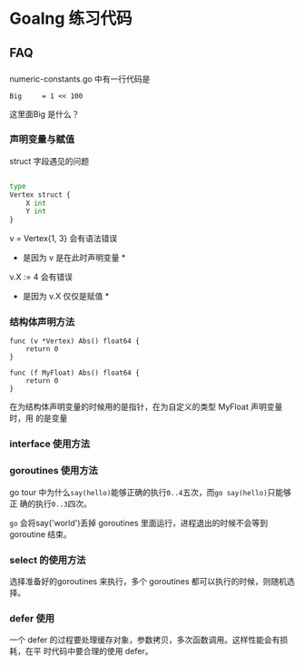 # Goalng 练习代码

## FAQ

###

numeric-constants.go 中有一行代码是

    Big     = 1 << 100

这里面Big 是什么？

### 声明变量与赋值

struct 字段遇见的问题

```python

type
Vertex struct {
    X int
    Y int
}
```

v = Vertex{1, 3} 会有语法错误
-   是因为 v 是在此时声明变量 \*

v.X := 4 会有错误
-   是因为 v.X 仅仅是赋值 \*

### 结构体声明方法

```golang
func (v *Vertex) Abs() float64 {
    return 0
}

func (f MyFloat) Abs() float64 {
    return 0
}
```

在为结构体声明变量的时候用的是指针，在为自定义的类型 MyFloat 声明变量时，用
的是变量

### interface 使用方法

### goroutines 使用方法

go tour 中为什么`say(hello)`能够正确的执行`0..4`五次，而`go say(hello)`只能够正
确的执行`0..3`四次。

`go` 会将say('world')丢掉 goroutines 里面运行，进程退出的时候不会等到 goroutine
结束。

### select 的使用方法

选择准备好的goroutines 来执行，多个 goroutines 都可以执行的时候，则随机选择。


### defer 使用

一个 defer 的过程要处理缓存对象，参数拷贝，多次函数调用。这样性能会有损耗，在平
时代码中要合理的使用 defer。
